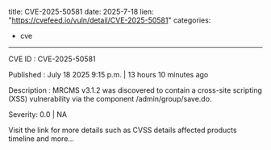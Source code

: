 
title: CVE-2025-50581
date: 2025-7-18
lien: "https://cvefeed.io/vuln/detail/CVE-2025-50581"
categories:
  - cve
---

CVE ID : CVE-2025-50581

Published :  July 18
2025
9:15 p.m. | 13 hours
10 minutes ago

Description : MRCMS v3.1.2 was discovered to contain a cross-site scripting (XSS) vulnerability via the component /admin/group/save.do.

Severity: 0.0 | NA

Visit the link for more details
such as CVSS details
affected products
timeline
and more...
